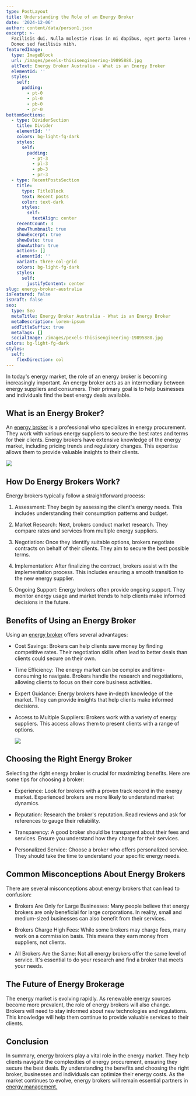 ```yaml
---
type: PostLayout
title: Understanding the Role of an Energy Broker
date: '2024-12-06'
author: content/data/person1.json
excerpt: >-
  Facilisis dui. Nulla molestie risus in mi dapibus, eget porta lorem semper.
  Donec sed facilisis nibh.
featuredImage:
  type: ImageBlock
  url: /images/pexels-thisisengineering-19895880.jpg
  altText: Energy Broker Australia - What is an Energy Broker
  elementId: ''
  styles:
    self:
      padding:
        - pt-0
        - pl-0
        - pb-0
        - pr-0
bottomSections:
  - type: DividerSection
    title: Divider
    elementId: ''
    colors: bg-light-fg-dark
    styles:
      self:
        padding:
          - pt-3
          - pl-3
          - pb-3
          - pr-3
  - type: RecentPostsSection
    title:
      type: TitleBlock
      text: Recent posts
      color: text-dark
      styles:
        self:
          textAlign: center
    recentCount: 3
    showThumbnail: true
    showExcerpt: true
    showDate: true
    showAuthor: true
    actions: []
    elementId: ''
    variant: three-col-grid
    colors: bg-light-fg-dark
    styles:
      self:
        justifyContent: center
slug: energy-broker-australia
isFeatured: false
isDraft: false
seo:
  type: Seo
  metaTitle: Energy Broker Australia - What is an Energy Broker
  metaDescription: lorem-ipsum
  addTitleSuffix: true
  metaTags: []
  socialImage: /images/pexels-thisisengineering-19895880.jpg
colors: bg-light-fg-dark
styles:
  self:
    flexDirection: col
---
```



In today's energy market, the role of an energy broker is becoming increasingly important. An energy broker acts as an intermediary between energy suppliers and consumers. Their primary goal is to help businesses and individuals find the best energy deals available.

## What is an Energy Broker?

An [energy broker](https://termina.io/) is a professional who specializes in energy procurement. They work with various energy suppliers to secure the best rates and terms for their clients. Energy brokers have extensive knowledge of the energy market, including pricing trends and regulatory changes. This expertise allows them to provide valuable insights to their clients.

![](/images/pexels-rdne-7821498.jpg)

## How Do Energy Brokers Work?

Energy brokers typically follow a straightforward process:

1.  Assessment: They begin by assessing the client's energy needs. This includes understanding their consumption patterns and budget.



2.  Market Research: Next, brokers conduct market research. They compare rates and services from multiple energy suppliers.



3.  Negotiation: Once they identify suitable options, brokers negotiate contracts on behalf of their clients. They aim to secure the best possible terms.



4.  Implementation: After finalizing the contract, brokers assist with the implementation process. This includes ensuring a smooth transition to the new energy supplier.



5.  Ongoing Support: Energy brokers often provide ongoing support. They monitor energy usage and market trends to help clients make informed decisions in the future.



## Benefits of Using an Energy Broker

Using an [energy broker](https://termina.io/) offers several advantages:

*   Cost Savings: Brokers can help clients save money by finding competitive rates. Their negotiation skills often lead to better deals than clients could secure on their own.



*   Time Efficiency: The energy market can be complex and time-consuming to navigate. Brokers handle the research and negotiations, allowing clients to focus on their core business activities.



*   Expert Guidance: Energy brokers have in-depth knowledge of the market. They can provide insights that help clients make informed decisions.



*   Access to Multiple Suppliers: Brokers work with a variety of energy suppliers. This access allows them to present clients with a range of options.

    ![](/images/pexels-thisisengineering-19895880.jpg)

## Choosing the Right Energy Broker

Selecting the right energy broker is crucial for maximizing benefits. Here are some tips for choosing a broker:

*   Experience: Look for brokers with a proven track record in the energy market. Experienced brokers are more likely to understand market dynamics.



*   Reputation: Research the broker's reputation. Read reviews and ask for references to gauge their reliability.



*   Transparency: A good broker should be transparent about their fees and services. Ensure you understand how they charge for their services.



*   Personalized Service: Choose a broker who offers personalized service. They should take the time to understand your specific energy needs.



## Common Misconceptions About Energy Brokers

There are several misconceptions about energy brokers that can lead to confusion:

*   Brokers Are Only for Large Businesses: Many people believe that energy brokers are only beneficial for large corporations. In reality, small and medium-sized businesses can also benefit from their services.



*   Brokers Charge High Fees: While some brokers may charge fees, many work on a commission basis. This means they earn money from suppliers, not clients.



*   All Brokers Are the Same: Not all energy brokers offer the same level of service. It's essential to do your research and find a broker that meets your needs.



## The Future of Energy Brokerage

The energy market is evolving rapidly. As renewable energy sources become more prevalent, the role of energy brokers will also change. Brokers will need to stay informed about new technologies and regulations. This knowledge will help them continue to provide valuable services to their clients.

## Conclusion

In summary, energy brokers play a vital role in the energy market. They help clients navigate the complexities of energy procurement, ensuring they secure the best deals. By understanding the benefits and choosing the right broker, businesses and individuals can optimize their energy costs. As the market continues to evolve, energy brokers will remain essential partners in [energy management.](https://termina.io/)
